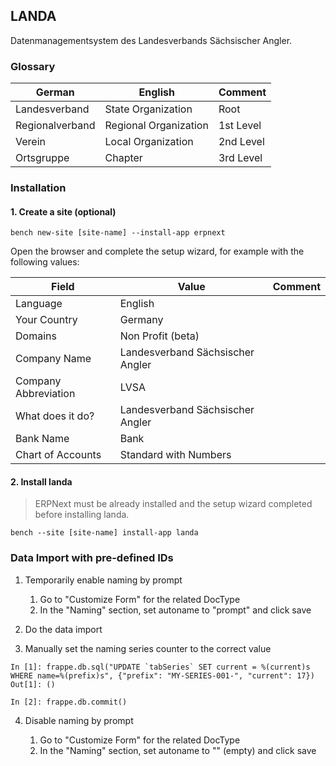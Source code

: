 ## LANDA

Datenmanagementsystem des Landesverbands Sächsischer Angler.

### Glossary

| German          | English               | Comment   |
|-----------------|-----------------------|-----------|
| Landesverband   | State Organization    | Root      |
| Regionalverband | Regional Organization | 1st Level |
| Verein          | Local Organization    | 2nd Level |
| Ortsgruppe      | Chapter               | 3rd Level |

### Installation 

#### 1. Create a site (optional)

```
bench new-site [site-name] --install-app erpnext
```

Open the browser and complete the setup wizard, for example with the following values:

| Field                | Value                            | Comment |
|----------------------|----------------------------------|---------|
| Language             | English                          |         |
| Your Country         | Germany                          |         |
| Domains              | Non Profit (beta)                |         |
| Company Name         | Landesverband Sächsischer Angler |         |
| Company Abbreviation | LVSA                             |         |
| What does it do?     | Landesverband Sächsischer Angler |         |
| Bank Name            | Bank                             |         |
| Chart of Accounts    | Standard with Numbers            |         |


#### 2. Install landa

> ERPNext must be already installed and the setup wizard completed before installing landa.

```
bench --site [site-name] install-app landa
```

### Data Import with pre-defined IDs

1. Temporarily enable naming by prompt

    1. Go to "Customize Form" for the related DocType
    2. In the "Naming" section, set autoname to "prompt" and click save

2. Do the data import
3. Manually set the naming series counter to the correct value

```
In [1]: frappe.db.sql("UPDATE `tabSeries` SET current = %(current)s WHERE name=%(prefix)s", {"prefix": "MY-SERIES-001-", "current": 17})
Out[1]: ()

In [2]: frappe.db.commit()
```

4. Disable naming by prompt

    1. Go to "Customize Form" for the related DocType
    2. In the "Naming" section, set autoname to "" (empty) and click save
    